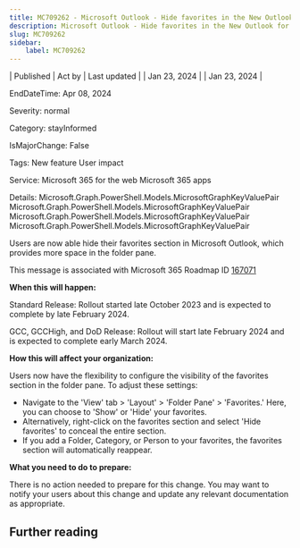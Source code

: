 ```yaml
---
title: MC709262 - Microsoft Outlook - Hide favorites in the New Outlook for Windows and web
description: Microsoft Outlook - Hide favorites in the New Outlook for Windows and web
slug: MC709262
sidebar:
    label: MC709262
---
```


| Published | Act by | Last updated |
| Jan 23, 2024 |  | Jan 23, 2024 |

EndDateTime: Apr 08, 2024

Severity: normal

Category: stayInformed

IsMajorChange: False

Tags: New feature User impact

Service: Microsoft 365 for the web Microsoft 365 apps

Details: Microsoft.Graph.PowerShell.Models.MicrosoftGraphKeyValuePair Microsoft.Graph.PowerShell.Models.MicrosoftGraphKeyValuePair Microsoft.Graph.PowerShell.Models.MicrosoftGraphKeyValuePair Microsoft.Graph.PowerShell.Models.MicrosoftGraphKeyValuePair

<p>Users are now able hide their favorites section in Microsoft Outlook, which provides more space in the folder pane.</p>
<p>This message is associated with Microsoft 365 Roadmap ID <a href="https://www.microsoft.com/microsoft-365/roadmap?filters=&amp;searchterms=167071" target="_blank">167071</a></p>
<p><b>When this will happen:</b></p>

<p>Standard Release: Rollout started late October 2023 and is expected to complete by late February 2024.</p><p>GCC, GCCHigh, and DoD Release: Rollout will start late February 2024 and is expected to complete early March 2024.</p>

<p><b>How this will affect your organization:</b></p>

<p>Users now have the flexibility to configure the visibility of the favorites section in the folder pane. To adjust these settings:</p><ul><li>Navigate to the 'View' tab &gt; 'Layout' &gt; 'Folder Pane' &gt; 'Favorites.' Here, you can choose to 'Show' or 'Hide' your favorites.</li><li>Alternatively, right-click on the favorites section and select 'Hide favorites' to conceal the entire section.</li><li>If you add a Folder, Category, or Person to your favorites, the favorites section will automatically reappear.</li></ul><p><b>What you need to do to prepare:</b></p><p>There is no action needed to prepare for this change. You may want to notify your users about this change and update any relevant documentation as appropriate.</p>

## Further reading
